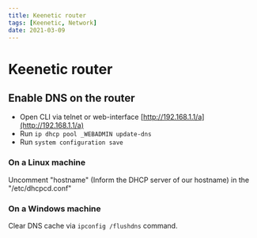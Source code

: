 ```yaml
---
title: Keenetic router
tags: [Keenetic, Network]
date: 2021-03-09
---
```


# Keenetic router

## Enable DNS on the router

- Open CLI via telnet or web-interface [http://192.168.1.1/a](http://192.168.1.1/a)
- Run `ip dhcp pool _WEBADMIN update-dns`
- Run `system configuration save`

### On a Linux machine

Uncomment "hostname" (Inform the DHCP server of our hostname) in the "/etc/dhcpcd.conf"

### On a Windows machine

Clear DNS cache via `ipconfig /flushdns` command.
